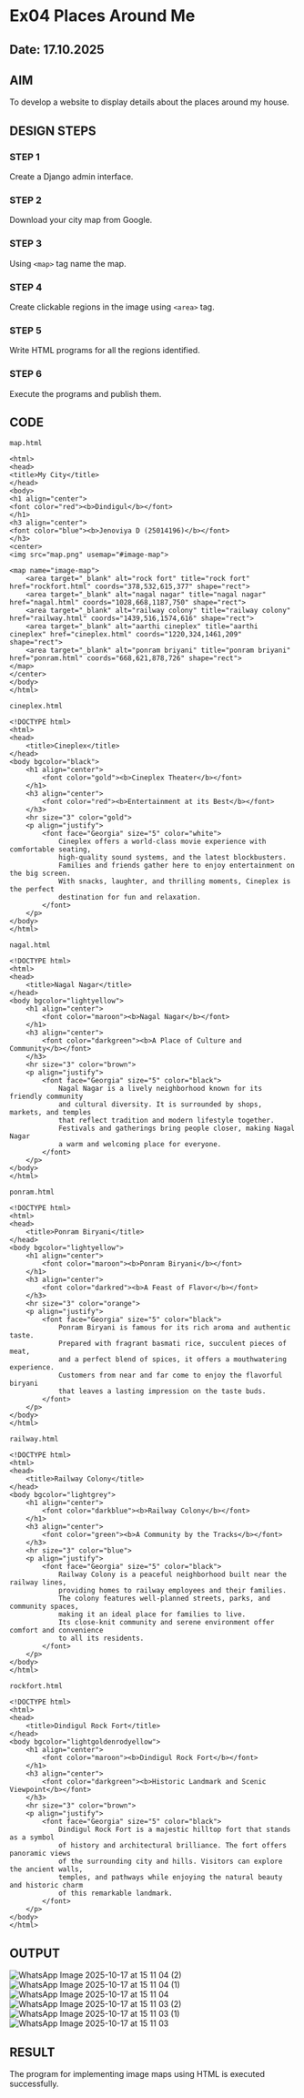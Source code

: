# Ex04 Places Around Me
## Date: 17.10.2025

## AIM
To develop a website to display details about the places around my house.

## DESIGN STEPS

### STEP 1
Create a Django admin interface.

### STEP 2
Download your city map from Google.

### STEP 3
Using ```<map>``` tag name the map.

### STEP 4
Create clickable regions in the image using ```<area>``` tag.

### STEP 5
Write HTML programs for all the regions identified.

### STEP 6
Execute the programs and publish them.

## CODE
```
map.html

<html>
<head>
<title>My City</title>
</head>
<body>
<h1 align="center">
<font color="red"><b>Dindigul</b></font>
</h1>
<h3 align="center">
<font color="blue"><b>Jenoviya D (25014196)</b></font>
</h3>
<center>
<img src="map.png" usemap="#image-map">

<map name="image-map">
    <area target="_blank" alt="rock fort" title="rock fort" href="rockfort.html" coords="378,532,615,377" shape="rect">
    <area target="_blank" alt="nagal nagar" title="nagal nagar" href="nagal.html" coords="1028,668,1187,750" shape="rect">
    <area target="_blank" alt="railway colony" title="railway colony" href="railway.html" coords="1439,516,1574,616" shape="rect">
    <area target="_blank" alt="aarthi cineplex" title="aarthi cineplex" href="cineplex.html" coords="1220,324,1461,209" shape="rect">
    <area target="_blank" alt="ponram briyani" title="ponram briyani" href="ponram.html" coords="668,621,878,726" shape="rect">
</map>
</center>
</body>
</html>

cineplex.html

<!DOCTYPE html>
<html>
<head>
    <title>Cineplex</title>
</head>
<body bgcolor="black">
    <h1 align="center">
        <font color="gold"><b>Cineplex Theater</b></font>
    </h1>
    <h3 align="center">
        <font color="red"><b>Entertainment at its Best</b></font>
    </h3>
    <hr size="3" color="gold">
    <p align="justify">
        <font face="Georgia" size="5" color="white">
            Cineplex offers a world-class movie experience with comfortable seating, 
            high-quality sound systems, and the latest blockbusters. 
            Families and friends gather here to enjoy entertainment on the big screen. 
            With snacks, laughter, and thrilling moments, Cineplex is the perfect 
            destination for fun and relaxation.
        </font>
    </p>
</body>
</html>

nagal.html

<!DOCTYPE html>
<html>
<head>
    <title>Nagal Nagar</title>
</head>
<body bgcolor="lightyellow">
    <h1 align="center">
        <font color="maroon"><b>Nagal Nagar</b></font>
    </h1>
    <h3 align="center">
        <font color="darkgreen"><b>A Place of Culture and Community</b></font>
    </h3>
    <hr size="3" color="brown">
    <p align="justify">
        <font face="Georgia" size="5" color="black">
            Nagal Nagar is a lively neighborhood known for its friendly community 
            and cultural diversity. It is surrounded by shops, markets, and temples 
            that reflect tradition and modern lifestyle together. 
            Festivals and gatherings bring people closer, making Nagal Nagar 
            a warm and welcoming place for everyone.
        </font>
    </p>
</body>
</html>

ponram.html

<!DOCTYPE html>
<html>
<head>
    <title>Ponram Biryani</title>
</head>
<body bgcolor="lightyellow">
    <h1 align="center">
        <font color="maroon"><b>Ponram Biryani</b></font>
    </h1>
    <h3 align="center">
        <font color="darkred"><b>A Feast of Flavor</b></font>
    </h3>
    <hr size="3" color="orange">
    <p align="justify">
        <font face="Georgia" size="5" color="black">
            Ponram Biryani is famous for its rich aroma and authentic taste. 
            Prepared with fragrant basmati rice, succulent pieces of meat, 
            and a perfect blend of spices, it offers a mouthwatering experience. 
            Customers from near and far come to enjoy the flavorful biryani 
            that leaves a lasting impression on the taste buds.
        </font>
    </p>
</body>
</html>

railway.html

<!DOCTYPE html>
<html>
<head>
    <title>Railway Colony</title>
</head>
<body bgcolor="lightgrey">
    <h1 align="center">
        <font color="darkblue"><b>Railway Colony</b></font>
    </h1>
    <h3 align="center">
        <font color="green"><b>A Community by the Tracks</b></font>
    </h3>
    <hr size="3" color="blue">
    <p align="justify">
        <font face="Georgia" size="5" color="black">
            Railway Colony is a peaceful neighborhood built near the railway lines, 
            providing homes to railway employees and their families. 
            The colony features well-planned streets, parks, and community spaces, 
            making it an ideal place for families to live. 
            Its close-knit community and serene environment offer comfort and convenience 
            to all its residents.
        </font>
    </p>
</body>
</html>

rockfort.html

<!DOCTYPE html>
<html>
<head>
    <title>Dindigul Rock Fort</title>
</head>
<body bgcolor="lightgoldenrodyellow">
    <h1 align="center">
        <font color="maroon"><b>Dindigul Rock Fort</b></font>
    </h1>
    <h3 align="center">
        <font color="darkgreen"><b>Historic Landmark and Scenic Viewpoint</b></font>
    </h3>
    <hr size="3" color="brown">
    <p align="justify">
        <font face="Georgia" size="5" color="black">
            Dindigul Rock Fort is a majestic hilltop fort that stands as a symbol 
            of history and architectural brilliance. The fort offers panoramic views 
            of the surrounding city and hills. Visitors can explore the ancient walls, 
            temples, and pathways while enjoying the natural beauty and historic charm 
            of this remarkable landmark.
        </font>
    </p>
</body>
</html>
```

## OUTPUT

![WhatsApp Image 2025-10-17 at 15 11 04 (2)](https://github.com/user-attachments/assets/5975ca66-e05e-4f97-b6e3-811374af4a3b)
![WhatsApp Image 2025-10-17 at 15 11 04 (1)](https://github.com/user-attachments/assets/f8b4d72a-139d-4832-998c-ac8c4c1013f5)
![WhatsApp Image 2025-10-17 at 15 11 04](https://github.com/user-attachments/assets/4a14ea13-3d73-4854-aeb4-c5240d7305cb)
![WhatsApp Image 2025-10-17 at 15 11 03 (2)](https://github.com/user-attachments/assets/feb7f21a-bc62-4120-a28c-b63989b38aa3)
![WhatsApp Image 2025-10-17 at 15 11 03 (1)](https://github.com/user-attachments/assets/b5f86847-ff34-4c4e-b28a-30222eae849a)
![WhatsApp Image 2025-10-17 at 15 11 03](https://github.com/user-attachments/assets/fc66ca21-83ce-46b2-97ef-ec244637a0d7)

## RESULT

The program for implementing image maps using HTML is executed successfully.
